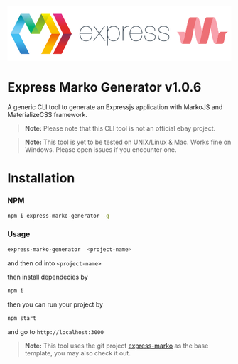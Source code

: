 ![express-marko-logo](https://raw.githubusercontent.com/SandeepVattapparambil/express-marko-generator/master/logo.png)
# Express Marko Generator v1.0.6
A generic CLI tool to generate an Expressjs application with MarkoJS and MaterializeCSS framework.
> **Note:**  Please note that this CLI tool is not an official ebay project.

> **Note:**  This tool is yet to be tested on UNIX/Linux & Mac. Works fine on Windows. Please open issues if you encounter one.

# Installation
### NPM
```sh
npm i express-marko-generator -g
```

### Usage
```sh
express-marko-generator  <project-name>
```
and then cd into ```<project-name>```

then install dependecies by
```sh
npm i
```

then you can run your project by
```sh
npm start
```
and go to ```http://localhost:3000```

> **Note:**  This tool uses the git project [express-marko](https://github.com/SandeepVattapparambil/express-marko) as the base template, you may also check it out.